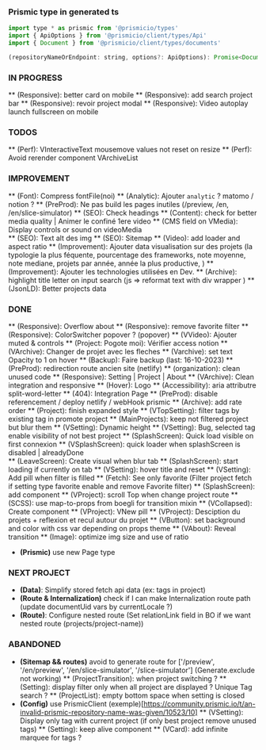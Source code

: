 ### Prismic type in generated ts

```` javascript
import type * as prismic from '@prismicio/types'
import { ApiOptions } from '@prismicio/client/types/Api'
import { Document } from '@prismicio/client/types/documents'

(repositoryNameOrEndpoint: string, options?: ApiOptions): Promise<Document<AllDocumentTypes>>
````

### IN PROGRESS
** (Responsive): better card on mobile 
** (Responsive): add search project bar
** (Responsive): revoir project modal
** (Responsive): Video autoplay launch fullscreen on mobile

### TODOS 
** (Perf): VInteractiveText mousemove values not reset on resize 
** (Perf): Avoid rerender component VArchiveList

### IMPROVEMENT
** (Font): Compress fontFile(noi) 
** (Analytic): Ajouter `analytic` ? matomo / notion ?
** (PreProd): Ne pas build les pages inutiles (/preview, /en, /en/slice-simulator)
** (SEO): Check headings
** (Content): check for better media quality | Animer le confiné 1ere video
** (CMS field on VMedia): Display controls or sound on videoMedia  
** (SEO): Text alt des img
** (SEO): Sitemap
** (Video): add loader and aspect ratio
** (Improvement): Ajouter data visualisation sur des projets (la typologie la plus féquente, pourcentage des frameworks, note moyenne, note mediane, projets par année, année la plus productive, ) 
** (Improvement): Ajouter les technologies utilisées en Dev. 
** (Archive): highlight title letter on input search (js => reformat text with div wrapper )
** (JsonLD): Better projects data 

### DONE
** (Responsive): Overflow about
** (Responsive): remove favorite filter
** (Responsive): ColorSwitcher popover ? (popover)
** (VVideo): Ajouter muted & controls
** (Project: Pogote moi): Vérifier access notion
** (VArchive): Changer de projet avec les fleches
** (Varchive): set text Opacity to 1 on hover
** (Backup): Faire backup (last: 16-10-2023)
** (PreProd): redirection route ancien site (netlify)
** (organization): clean unused code
** (Responsive): Setting | Project | About
** (VArchive): Clean integration and responsive
** (Hover): Logo
** (Accessibility): aria attributre split-word-letter 
** (404): Integration Page
** (PreProd): disable referencement / deploy netlify / webHook prismic 
** (Archive): add rate order
** (Project): finish expanded style
** (VTopSetting): filter tags by existing tag in promote project
** (MainProjects): keep not filtered project but blur them
** (VSetting): Dynamic height
** (VSetting): Bug, selected tag enable visibility of not best project
** (SplashScreen): Quick load visible on first connexion
** (VSplashScreen): quick loader when splashScreen is disabled | alreadyDone  
** (LeaveScreen): Create visual when blur tab 
** (SplashScreen): start loading if currently on tab
** (VSetting): hover title and reset
** (VSetting): Add pill when filter is filled
** (Fetch): See only favorite (Filter project fetch if setting type favorite enable and remove Favorite filter)
** (SplashScreen): add component 
** (VProject): scroll Top when change project route
** (SCSS): use map-to-props from boegli for transition mixin
** (VCollapsed): Create component
** (VProject): VNew pill
** (VProject): Desciption du projets + reflexion et recul autour du projet
** (VButton): set background and color with css var depending on props theme 
** (VAbout): Reveal transition
** (Image): optimize img size and use of ratio
* **(Prismic)** use new Page type

### NEXT PROJECT 
* **(Data)**: Simplify stored fetch api data (ex: tags in project)
* **(Route & Internalization)** check if I can make Internalization route path (update documentUid vars by currentLocale ?)
* **(Route)**: Configure nested route (Set relationLink field in BO if we want nested route (projects/project-name))

### ABANDONED
* **(Sitemap && routes)** avoid to generate route for ['/preview', '/en/preview', '/en/slice-simulator', '/slice-simulator'] (Generate.exclude not working)
** (ProjectTransition): when project switching ?
** (Setting): display filter only when all project are displayed ? Unique Tag search ?
** (ProjectList): empty bottom space when setting is closed
* **(Config)** use PrismicClient (exemple)[https://community.prismic.io/t/an-invalid-prismic-repository-name-was-given/10523/10]
** (VSetting): Display only tag with current project (if only best project remove unused tags)
** (Setting): keep alive component
** (VCard): add infinite marquee for tags ? 
